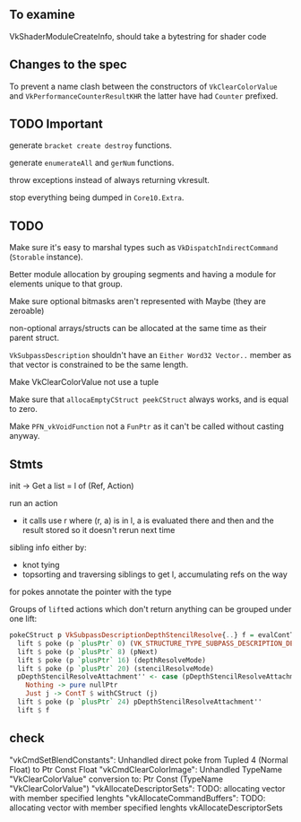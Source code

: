 ## To examine

VkShaderModuleCreateInfo, should take a bytestring for shader
code

## Changes to the spec

To prevent a name clash between the constructors of
`VkClearColorValue` and `VkPerformanceCounterResultKHR` the latter have had
`Counter` prefixed.

## TODO Important

generate `bracket create destroy` functions.

generate `enumerateAll` and `gerNum` functions.

throw exceptions instead of always returning vkresult.

stop everything being dumped in `Core10.Extra`.

## TODO

Make sure it's easy to marshal types such as `VkDispatchIndirectCommand`
(`Storable` instance).

Better module allocation by grouping segments and having a module for elements
unique to that group.

Make sure optional bitmasks aren't represented with Maybe (they are zeroable)

non-optional arrays/structs can be allocated at the same time as their parent
struct.

`VkSubpassDescription` shouldn't have an `Either Word32 Vector..` member as
that vector is constrained to be the same length.

Make VkClearColorValue not use a tuple

Make sure that `allocaEmptyCStruct peekCStruct` always works, and is equal to
zero.

Make `PFN_vkVoidFunction` not a `FunPtr` as it can't be called without casting
anyway.

## Stmts

init -> Get a list = l of (Ref, Action)

run an action
  - it calls use r where (r, a) is in l, a is evaluated there and
    then and the result stored so it doesn't rerun next time

sibling info either by:
  - knot tying
  - topsorting and traversing siblings to get l, accumulating refs on the way

for pokes annotate the pointer with the type

Groups of `lift`ed actions which don't return anything can be grouped under one lift:

```haskell
pokeCStruct p VkSubpassDescriptionDepthStencilResolve{..} f = evalContT $ do
  lift $ poke (p `plusPtr` 0) (VK_STRUCTURE_TYPE_SUBPASS_DESCRIPTION_DEPTH_STENCIL_RESOLVE)
  lift $ poke (p `plusPtr` 8) (pNext)
  lift $ poke (p `plusPtr` 16) (depthResolveMode)
  lift $ poke (p `plusPtr` 20) (stencilResolveMode)
  pDepthStencilResolveAttachment'' <- case (pDepthStencilResolveAttachment) of
    Nothing -> pure nullPtr
    Just j -> ContT $ withCStruct (j)
  lift $ poke (p `plusPtr` 24) pDepthStencilResolveAttachment''
  lift $ f
```

## check
"vkCmdSetBlendConstants": Unhandled direct poke from Tupled 4 (Normal Float) to Ptr Const Float
"vkCmdClearColorImage": Unhandled TypeName "VkClearColorValue" conversion to: Ptr Const (TypeName "VkClearColorValue")
"vkAllocateDescriptorSets": TODO: allocating vector with member specified lenghts
"vkAllocateCommandBuffers": TODO: allocating vector with member specified lenghts
vkAllocateDescriptorSets

